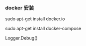 ### docker 安装

sudo apt-get install docker.io

sudo apt-get install docker-compose

Logger.Debug()

